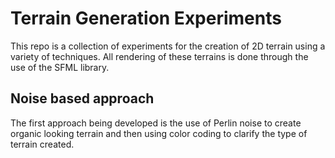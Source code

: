 # Terrain Generation Experiments

This repo is a collection of experiments for the creation of 2D terrain using a variety of techniques. All rendering of these terrains is done through the use of the SFML library.

## Noise based approach

The first approach being developed is the use of Perlin noise to create organic looking terrain and then using color coding to clarify the type of terrain created.

